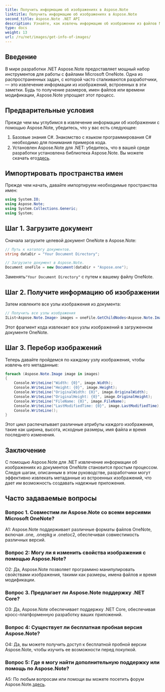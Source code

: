 ```yaml
---
title: Получить информацию об изображениях в Aspose.Note
linktitle: Получить информацию об изображениях в Aspose.Note
second_title: Aspose.Note .NET API
description: Узнайте, как извлечь информацию об изображении из файлов Microsoft OneNote с помощью Aspose.Note для .NET. Следуйте нашему пошаговому руководству для эффективной разработки.
type: docs
weight: 13
url: /ru/net/images/get-info-of-images/
---
```

## Введение

В мире разработки .NET Aspose.Note предоставляет мощный набор инструментов для работы с файлами Microsoft OneNote. Одна из распространенных задач, с которой часто сталкиваются разработчики, — это извлечение информации из изображений, встроенных в эти заметки. Будь то получение размеров, имен файлов или времени модификации, Aspose.Note упрощает этот процесс.

## Предварительные условия

Прежде чем мы углубимся в извлечение информации об изображении с помощью Aspose.Note, убедитесь, что у вас есть следующее:

1. Базовые знания C#. Знакомство с языком программирования C# необходимо для понимания примеров кода.
2.  Установлен Aspose.Note для .NET: убедитесь, что в вашей среде разработки установлена библиотека Aspose.Note. Вы можете скачать его[здесь](https://releases.aspose.com/note/net/).

## Импортировать пространства имен

Прежде чем начать, давайте импортируем необходимые пространства имен:

```csharp
using System.IO;
using Aspose.Note;
using System.Collections.Generic;
using System;
```

## Шаг 1. Загрузите документ

Сначала загрузите целевой документ OneNote в Aspose.Note:

```csharp
// Путь к каталогу документов.
string dataDir = "Your Document Directory";

// Загрузите документ в Aspose.Note.
Document oneFile = new Document(dataDir + "Aspose.one");
```

 Заменять`"Your Document Directory"` с путем к вашему файлу OneNote.

## Шаг 2. Получите информацию об изображении

Затем извлеките все узлы изображения из документа:

```csharp
// Получить все узлы изображения
IList<Aspose.Note.Image> images = oneFile.GetChildNodes<Aspose.Note.Image>();
```

Этот фрагмент кода извлекает все узлы изображений в загруженном документе OneNote.

## Шаг 3. Перебор изображений

Теперь давайте пройдемся по каждому узлу изображения, чтобы извлечь его метаданные:

```csharp
foreach (Aspose.Note.Image image in images)
{
    Console.WriteLine("Width: {0}", image.Width);
    Console.WriteLine("Height: {0}", image.Height);
    Console.WriteLine("OriginalWidth: {0}", image.OriginalWidth);
    Console.WriteLine("OriginalHeight: {0}", image.OriginalHeight);
    Console.WriteLine("FileName: {0}", image.FileName);
    Console.WriteLine("LastModifiedTime: {0}", image.LastModifiedTime);
    Console.WriteLine();
}
```

Этот цикл распечатывает различные атрибуты каждого изображения, такие как ширина, высота, исходные размеры, имя файла и время последнего изменения.

## Заключение

С помощью Aspose.Note для .NET извлечение информации об изображениях из документов OneNote становится простым процессом. Следуя шагам, описанным в этом руководстве, разработчики могут эффективно извлекать метаданные из встроенных изображений, что дает им возможность создавать надежные приложения.

## Часто задаваемые вопросы

### Вопрос 1. Совместим ли Aspose.Note со всеми версиями Microsoft OneNote?

A1: Aspose.Note поддерживает различные форматы файлов OneNote, включая .one, .onepkg и .onetoc2, обеспечивая совместимость различных версий.

### Вопрос 2: Могу ли я изменить свойства изображения с помощью Aspose.Note?

О2: Да, Aspose.Note позволяет программно манипулировать свойствами изображения, такими как размеры, имена файлов и время модификации.

### Вопрос 3. Предлагает ли Aspose.Note поддержку .NET Core?

О3: Да, Aspose.Note обеспечивает поддержку .NET Core, обеспечивая кросс-платформенную разработку ваших приложений.

### Вопрос 4: Существует ли бесплатная пробная версия Aspose.Note?

О4: Да, вы можете получить доступ к бесплатной пробной версии Aspose.Note, чтобы изучить ее возможности перед покупкой.

### Вопрос 5: Где я могу найти дополнительную поддержку или помощь по Aspose.Note?

 A5: По любым вопросам или помощи вы можете посетить форум Aspose.Note.[здесь](https://forum.aspose.com/c/note/28).